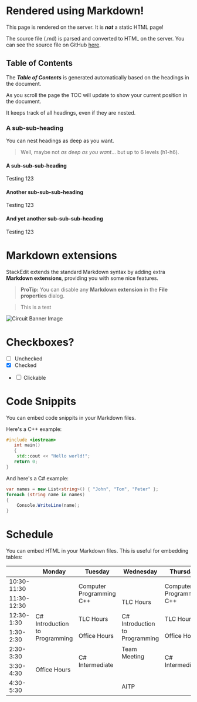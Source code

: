 
<meta name="title" content="Example Page" />
<meta name="course" content="Example Course" />
<meta name="author" content="Ryan Appel" />


# Rendered using Markdown! 

This page is rendered on the server. It is ***not*** a static HTML page!

The source file (.md) is parsed and converted to HTML on the server. You can see the source file
on GitHub [here](https://raw.githubusercontent.com/RDAppel/courses/master/pages/cpp/another.md).

## Table of Contents

The ___Table of Contents___ is generated automatically based on the headings in the document.

As you scroll the page the TOC will update to show your current position in the document.

It keeps track of all headings, even if they are nested.

### A sub-sub-heading

You can nest headings as deep as you want.


> Well, maybe not *as deep as you want*... but up to 6 levels (h1-h6).

#### A sub-sub-sub-heading

Testing 123

#### Another sub-sub-sub-heading

Testing 123

#### And yet another sub-sub-sub-heading

Testing 123

# Markdown extensions

StackEdit extends the standard Markdown syntax by adding extra **Markdown extensions**, providing you with some nice features.

> **ProTip:** You can disable any **Markdown extension** in the **File properties** dialog.

> This is a test

![Circuit Banner Image](https://cdn.discordapp.com/attachments/1065057104521597058/1113507329766342706/Ryan_Appel_Wallpaper_microchip_processor_electronics_circuit_bl_61d2a0ee-3617-47fd-81ea-3f04c3142a4b.png)

# Checkboxes?

- [ ] Unchecked
- [x] Checked
- <input type="checkbox" name="uchk"> Clickable

# Code Snippits

You can embed code snippits in your Markdown files.

Here's a C++ example:

```cpp
#include <iostream>
   int main()
   {
    std::cout << "Hello world!";
   return 0;
} 
```

And here's a C# example:

```c#
var names = new List<string>() { "John", "Tom", "Peter" };
foreach (string name in names)
{
    Console.WriteLine(name);
}
```

# Schedule

You can embed HTML in your Markdown files. This is useful for embedding tables:

<table>
    <thead>
	    <tr>
			<th></th>
			<th>Monday</th>
			<th>Tuesday</th>
			<th>Wednesday</th>
			<th>Thursday</th>
		</tr>
    </thead>
	<tbody>
		<tr>
			<td>10:30-11:30</td>
			<td></td>
			<td rowSpan="2">Computer Programming C++</td>
			<td></td>
			<td rowSpan="2">Computer Programming C++</td>
		</tr>
		<tr>
			<td>11:30-12:30</td>
			<td></td>
			<td>TLC Hours</td>
		</tr>
		<tr>
			<td>12:30-1:30</td>
			<td rowSpan="2">C# Introduction to Programming</td>
			<td>TLC Hours</td>
			<td rowSpan="2">C# Introduction to Programming</td>
			<td>TLC Hours</td>
		</tr>
		<tr>
			<td>1:30-2:30</td>
			<td>Office Hours</td>
			<td>Office Hours</td>
		</tr>
		<tr>
			<td>2:30-3:30</td>
			<td rowSpan="3">Office Hours</td>
			<td rowSpan="2">C# Intermediate</td>
			<td>Team Meeting</td>
			<td rowSpan="2">C# Intermediate</td>
		</tr>
		<tr>
			<td>3:30-4:30</td>
			<td></td>
		</tr>
		<tr>
			<td>4:30-5:30</td>
			<td></td>
			<td>AITP</td>
			<td></td>
		</tr>
	</tbody>
</table>
	
